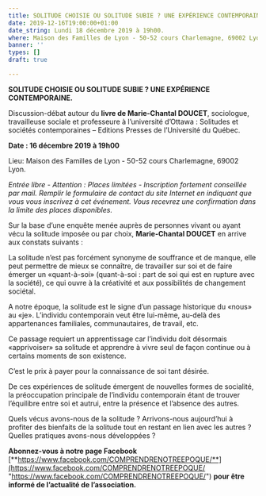 ```yaml
---
title: SOLITUDE CHOISIE OU SOLITUDE SUBIE ? UNE EXPÉRIENCE CONTEMPORAINE.
date: 2019-12-16T19:00:00+01:00
date_string: Lundi 18 décembre 2019 à 19h00.
where: Maison des Familles de Lyon - 50-52 cours Charlemagne, 69002 Lyon.
banner: ''
types: []
draft: true

---
```

**SOLITUDE CHOISIE OU SOLITUDE SUBIE ? UNE EXPÉRIENCE CONTEMPORAINE.**

Discussion-débat autour du **livre de Marie-Chantal DOUCET**, sociologue, travailleuse sociale et professeure à l’université d’Ottawa : Solitudes et sociétés contemporaines – Editions Presses de l’Université du Québec.

**Date : 16 décembre 2019 à 19h00**

Lieu: Maison des Familles de Lyon - 50-52 cours Charlemagne, 69002 Lyon.

_Entrée libre - Attention : Places limitées - Inscription fortement conseillée par mail. Remplir le formulaire de contact du site Internet en indiquant que vous vous inscrivez à cet événement. Vous recevrez une confirmation dans la limite des places disponibles._

Sur la base d’une enquête menée auprès de personnes vivant ou ayant vécu la solitude imposée ou par choix, **Marie-Chantal DOUCET** en arrive aux constats suivants :

La solitude n’est pas forcément synonyme de souffrance et de manque, elle peut permettre de mieux se connaître, de travailler sur soi et de faire émerger un «quant-à-soi» (quant-à-soi : part de soi qui est en rupture avec la société), ce qui ouvre à la créativité et aux possibilités de changement sociétal.

A notre époque, la solitude est le signe d’un passage historique du «nous» au «je». L’individu contemporain veut être lui-même, au-delà des appartenances familiales, communautaires, de travail, etc.

Ce passage requiert un apprentissage car l’individu doit désormais «apprivoiser» sa solitude et apprendre à vivre seul de façon continue ou à certains moments de son existence.

C’est le prix à payer pour la connaissance de soi tant désirée.

De ces expériences de solitude émergent de nouvelles formes de socialité, la préoccupation principale de l’individu contemporain étant de trouver l’équilibre entre soi et autrui, entre la présence et l’absence des autres.

Quels vécus avons-nous de la solitude ? Arrivons-nous aujourd’hui à profiter des bienfaits de la solitude tout en restant en lien avec les autres ? Quelles pratiques avons-nous développées ?

**Abonnez-vous à notre page Facebook** [**https://www.facebook.com/COMPRENDRENOTREEPOQUE/**](https://www.facebook.com/COMPRENDRENOTREEPOQUE/ "https://www.facebook.com/COMPRENDRENOTREEPOQUE/") **pour être informé de l’actualité de l’association.**